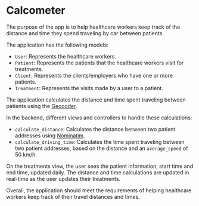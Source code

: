 # Calcometer

The purpose of the app is to help healthcare workers keep track of the distance
and time they spend traveling by car between patients.

The application has the following models:

- `User`: Represents the healthcare workers.
- `Patient`: Represents the patients that the healthcare workers visit for treatments.
- `Client`: Represents the clients/employers who have one or more patients.
- `Treatment`: Represents the visits made by a user to a patient.

The application calculates the distance and time spent traveling between patients using the [Geocoder](https://github.com/alexreisner/geocoder).

In the backend, different views and controllers to handle these calculations:

- `calculate_distance`: Calculates the distance between two patient addresses using [Nominatim](https://wiki.openstreetmap.org/wiki/Nominatim).
- `calculate_driving_time`: Calculates the time spent traveling between two patient addresses, based on the distance and an `average_speed` of 50 km/h.

On the treatments view, the user sees the patient information, start time and end time, updated daily. The distance and time calculations are updated in real-time as the user updates their treatments.

Overall, the application should meet the requirements of helping healthcare workers keep track of their travel distances and times.
